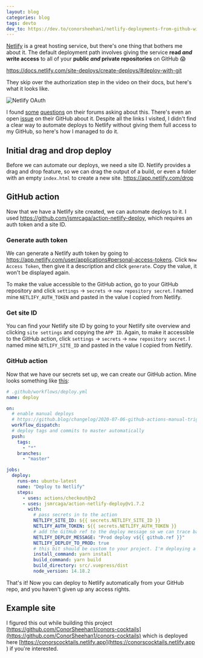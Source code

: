 ```yaml
---
layout: blog
categories: blog
tags: devto
dev_to: https://dev.to/conorsheehan1/netlify-deployments-from-github-without-giving-write-access-m3f
---
```


[Netlify](https://www.netlify.com/) is a great hosting service, but there's one thing that bothers me about it. The default deployment path involves giving the service **read *and* write access** to all of your **public *and* private repositories** on GitHub :scream:

https://docs.netlify.com/site-deploys/create-deploys/#deploy-with-git

They skip over the authorization step in the video on their docs, but here's what it looks like.


![Netlify OAuth](https://dev-to-uploads.s3.amazonaws.com/uploads/articles/10y0xw8dha08edpfn6hy.png)

I found [some](https://answers.netlify.com/t/why-do-you-need-write-permissions-to-my-repository/7897) [questions](https://answers.netlify.com/t/new-github-permissions/37939) on their forums asking about this. There's even an open [issue](https://github.com/netlify/netlify-cms/issues/4329) on their GitHub about it. Despite all the links I visited, I didn't find a clear way to automate deploys to Netlify without giving them full access to my GitHub, so here's how I managed to do it.

## Initial drag and drop deploy
Before we can automate our deploys, we need a site ID. Netlify provides a drag and drop feature, so we can drag the output of a build, or even a folder with an empty `index.html` to create a new site. https://app.netlify.com/drop
 
## GitHub action
Now that we have a Netlify site created, we can automate deploys to it. I used https://github.com/jsmrcaga/action-netlify-deploy, which requires an auth token and a site ID.

### Generate auth token
We can generate a Netlify auth token by going to https://app.netlify.com/user/applications#personal-access-tokens. Click `New Access Token`, then give it a description and click `generate`. Copy the value, it won't be displayed again. 

To make the value accessible to the GitHub action, go to your GitHub repository and click `settings` -> `secrets` -> `new repository secret`. I named mine `NETLIFY_AUTH_TOKEN` and pasted in the value I copied from Netlify.

### Get site ID
You can find your Netlify site ID by going to your Netlify site overview and clicking `site settings` and copying the `APP ID`. Again, to make it accessible to the GitHub action, click `settings` -> `secrets` -> `new repository secret`. I named mine `NETLIFY_SITE_ID` and pasted in the value I copied from Netlify.

### GitHub action
Now that we have our secrets set up, we can create our GitHub action. Mine looks something like [this](https://github.com/ConorSheehan1/conors-cocktails/blob/master/.github/workflows/deploy.yml):
```yaml
# .github/workflows/deploy.yml
name: deploy

on:
  # enable manual deploys
  # https://github.blog/changelog/2020-07-06-github-actions-manual-triggers-with-workflow_dispatch/
  workflow_dispatch:
  # deploy tags and commits to master automatically
  push:
    tags:
      - "*"
    branches:
      - "master"

jobs:
  deploy:
    runs-on: ubuntu-latest
    name: "Deploy to Netlify"
    steps:
      - uses: actions/checkout@v2
      - uses: jsmrcaga/action-netlify-deploy@v1.7.2
        with:
          # pass secrets in to the action
          NETLIFY_SITE_ID: ${{ secrets.NETLIFY_SITE_ID }}
          NETLIFY_AUTH_TOKEN: ${{ secrets.NETLIFY_AUTH_TOKEN }}
          # add the GitHub ref to the deploy message so we can trace back what version is deployed from the Netlify side
          NETLIFY_DEPLOY_MESSAGE: "Prod deploy v${{ github.ref }}"
          NETLIFY_DEPLOY_TO_PROD: true
          # this bit should be custom to your project. I'm deploying a vuepress project that uses yarn, so these are my settings.
          install_command: yarn install
          build_command: yarn build
          build_directory: src/.vuepress/dist
          node_version: 14.18.2
```

That's it! Now you can deploy to Netlify automatically from your GitHub repo, and you haven't given up any access rights.

## Example site
I figured this out while building this project [https://github.com/ConorSheehan1/conors-cocktails](https://github.com/ConorSheehan1/conors-cocktails) which is deployed here [https://conorscocktails.netlify.app](https://conorscocktails.netlify.app ) if you're interested.